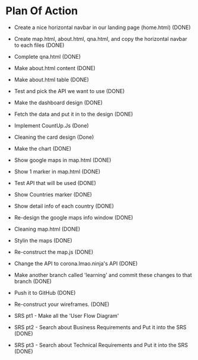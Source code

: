 # Plan Of Action

- Create a nice horizontal navbar in our landing page (home.html) (DONE)

- Create map.html, about.html, qna.html, and copy the horizontal navbar to each files (DONE)

- Complete qna.html (DONE)

- Make about.html content (DONE)

- Make about.html table (DONE)

- Test and pick the API we want to use (DONE)

- Make the dashboard design (DONE)

- Fetch the data and put it in to the design (DONE)

- Implement CountUp.Js (Done)

- Cleaning the card design (Done)

- Make the chart (DONE)

- Show google maps in map.html (DONE)

- Show 1 marker in map.html (DONE)

- Test API that will be used (DONE)

- Show Countries marker (DONE)

- Show detail info of each country (DONE)

- Re-design the google maps info window (DONE)

- Cleaning map.html (DONE)

- Stylin the maps (DONE)

- Re-construct the map.js (DONE)

- Change the API to corona.lmao.ninja's API (DONE) 

- Make another branch called 'learning' and commit these changes to that branch (DONE)

- Push it to GitHub (DONE)

- Re-construct your wireframes. (DONE)

- SRS pt1 - Make all the 'User Flow Diagram'

- SRS pt2 - Search about Business Requirements and Put it into the SRS (DONE)

- SRS pt3 - Search about Technical Requirements and Put it into the SRS (DONE)